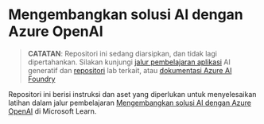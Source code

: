 # Mengembangkan solusi AI dengan Azure OpenAI

> **CATATAN**: Repositori ini sedang diarsipkan, dan tidak lagi dipertahankan. Silakan kunjungi [jalur pembelajaran aplikasi](https://learn.microsoft.com/en-us/training/paths/create-custom-copilots-ai-studio/) AI generatif dan [repositori](https://github.com/MicrosoftLearning/mslearn-ai-studio) lab terkait, atau [dokumentasi Azure AI Foundry](https://learn.microsoft.com/en-us/azure/ai-foundry/)

Repositori ini berisi instruksi dan aset yang diperlukan untuk menyelesaikan latihan dalam jalur pembelajaran [Mengembangkan solusi AI dengan Azure OpenAI](https://learn.microsoft.com/training/paths/develop-ai-solutions-azure-openai/) di Microsoft Learn.

